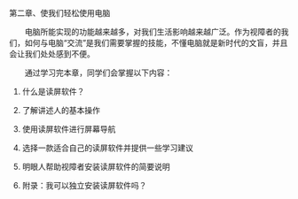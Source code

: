 第二章、使我们轻松使用电脑

　　电脑所能实现的功能越来越多，对我们生活影响越来越广泛。作为视障者的我们，如何与电脑“交流”是我们需要掌握的技能，不懂电脑就是新时代的文盲，并且会让我们处处感到不便。

　　通过学习完本章，同学们会掌握以下内容：

1. 什么是读屏软件？

2. 了解讲述人的基本操作

3. 使用读屏软件进行屏幕导航

4. 选择一款适合自己的读屏软件并提供一些学习建议

5. 明眼人帮助视障者安装读屏软件的简要说明

6. 附录：我可以独立安装读屏软件吗？

